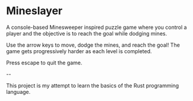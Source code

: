 # Mineslayer
A console-based Minesweeper inspired puzzle game where you control a player and the objective is to reach the goal while dodging mines. 

Use the arrow keys to move, dodge the mines, and reach the goal!
The game gets progressively harder as each level is completed.

Press escape to quit the game.

--

This project is my attempt to learn the basics of the Rust programming language.
